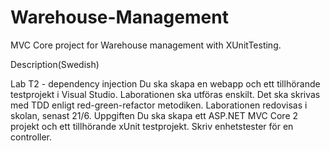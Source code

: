 # Warehouse-Management
MVC Core project for Warehouse management with XUnitTesting.

Description(Swedish)

Lab T2 - dependency injection
Du ska skapa en webapp och ett tillhörande testprojekt i Visual Studio. Laborationen ska utföras enskilt.
Det ska skrivas med TDD enligt red-green-refactor metodiken. Laborationen redovisas i skolan, senast 21/6.
Uppgiften
Du ska skapa ett ASP.NET MVC Core 2 projekt och ett tillhörande xUnit testprojekt. Skriv enhetstester för en controller.

